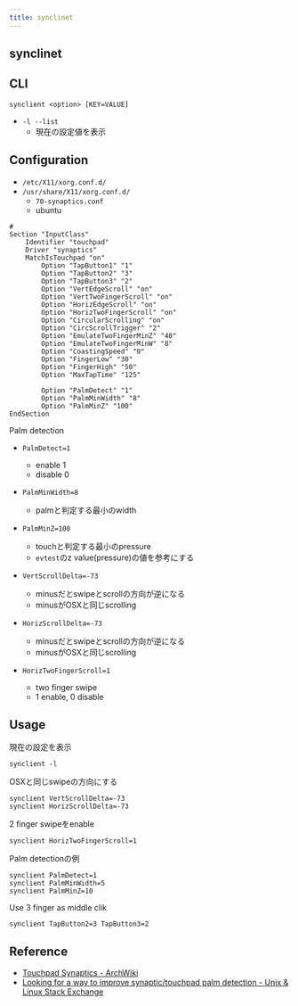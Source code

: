 ```yaml
---
title: synclinet
---
```


## synclinet

## CLI

```
synclient <option> [KEY=VALUE]
```

* `-l --list`
    * 現在の設定値を表示

## Configuration
* `/etc/X11/xorg.conf.d/`
* `/usr/share/X11/xorg.conf.d/`
    * `70-synaptics.conf`
    * ubuntu

```xf86conf
# 
Section "InputClass"
    Identifier "touchpad"
    Driver "synaptics"
    MatchIsTouchpad "on"
        Option "TapButton1" "1"
        Option "TapButton2" "3"
        Option "TapButton3" "2"
        Option "VertEdgeScroll" "on"
        Option "VertTwoFingerScroll" "on"
        Option "HorizEdgeScroll" "on"
        Option "HorizTwoFingerScroll" "on"
        Option "CircularScrolling" "on"
        Option "CircScrollTrigger" "2"
        Option "EmulateTwoFingerMinZ" "40"
        Option "EmulateTwoFingerMinW" "8"
        Option "CoastingSpeed" "0"
        Option "FingerLow" "30"
        Option "FingerHigh" "50"
        Option "MaxTapTime" "125"

        Option "PalmDetect" "1"
        Option "PalmMinWidth" "8"
        Option "PalmMinZ" "100"
EndSection
```

Palm detection


* `PalmDetect=1`
    * enable 1
    * disable 0
* `PalmMinWidth=8`
    * palmと判定する最小のwidth
* `PalmMinZ=100`
    * touchと判定する最小のpressure
    * `evtest`のz value(pressure)の値を参考にする


* `VertScrollDelta=-73`
    * minusだとswipeとscrollの方向が逆になる
    * minusがOSXと同じscrolling
* `HorizScrollDelta=-73`
    * minusだとswipeとscrollの方向が逆になる
    * minusがOSXと同じscrolling
* `HorizTwoFingerScroll=1`
    * two finger swipe
    * 1 enable, 0 disable


## Usage
現在の設定を表示

```
synclient -l
```

OSXと同じswipeの方向にする

```
synclient VertScrollDelta=-73
synclient HorizScrollDelta=-73
```

2 finger swipeをenable

```
synclient HorizTwoFingerScroll=1
```

Palm detectionの例

```
synclient PalmDetect=1
synclient PalmMinWidth=5
synclient PalmMinZ=10
```

Use 3 finger as middle clik

```
synclient TapButton2=3 TapButton3=2
```

## Reference
* [Touchpad Synaptics \- ArchWiki](https://wiki.archlinux.org/index.php/Touchpad_Synaptics)
* [Looking for a way to improve synaptic/touchpad palm detection \- Unix & Linux Stack Exchange](https://unix.stackexchange.com/questions/28306/looking-for-a-way-to-improve-synaptic-touchpad-palm-detection)
